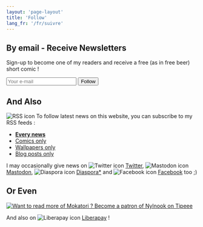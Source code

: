 ```yaml
---
layout: 'page-layout'
title: 'Follow'
lang_fr: '/fr/suivre'
---
```


## By email - Receive Newsletters

Sign-up to become one of my readers and receive a free (as in free beer) short comic !

<section class="light-block" id="follow-bar">
  <form action="https://gumroad.com/follow_from_embed_form" method="post">
    <input name="seller_id" value="3361448496300" type="hidden">
    <input name="email" placeholder="Your e-mail" type="email">
    <button type="submit">Follow</button>
  </form>
</section>

## And Also

![RSS icon](/website-img/icon-follow.svg)
To follow latest news on this website, you can subscribe to my RSS feeds :
- **[Every news](../../en-rss.xml)**
- [Comics only](../../comics-en-rss.xml)
- [Wallpapers only](../../wallpaper-en-rss.xml)
- [Blog posts only](../../blog-en-rss.xml)

I may occasionally give news on ![Twitter icon](/website-img/icon-twitter.svg) [Twitter](https://twitter.com/nylnook), ![Mastodon icon](/website-img/icon-mastodon.svg) [Mastodon](https://framapiaf.org/@nylnook), ![Diaspora icon](/website-img/icon-diaspora.svg) [Diaspora*](https://framasphere.org/u/nylnook) and ![Facebook icon](/website-img/icon-facebook.svg) [Facebook](https://www.facebook.com/nylnook) too ;)

## Or Even

[![Want to read more of Mokatori ? Become a patron of Nylnook on Tipeee](/website-img/support/become-a-patron-of-nylnook-on-tipeee.jpg)](https://www.tipeee.com/nylnook)

And also on ![Liberapay icon](/website-img/icon-liberapay.svg) [Liberapay](https://liberapay.com/nylnook/) !
